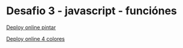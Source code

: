 # Desafio 3 - javascript - funciónes


[Deploy online pintar](https://mossmax62.github.io/javascript-desafio-3/pintar.html)

[Deploy online 4 colores](https://mossmax62.github.io/javascript-desafio-3/4_colores.html)

